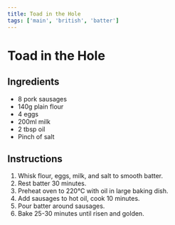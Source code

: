 ```yaml
---
title: Toad in the Hole
tags: ['main', 'british', 'batter']
---
```


# Toad in the Hole

## Ingredients
- 8 pork sausages
- 140g plain flour
- 4 eggs
- 200ml milk
- 2 tbsp oil
- Pinch of salt

## Instructions
1. Whisk flour, eggs, milk, and salt to smooth batter.
2. Rest batter 30 minutes.
3. Preheat oven to 220°C with oil in large baking dish.
4. Add sausages to hot oil, cook 10 minutes.
5. Pour batter around sausages.
6. Bake 25-30 minutes until risen and golden. 